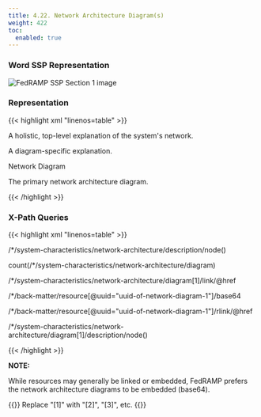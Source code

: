 ```yaml
---
title: 4.22. Network Architecture Diagram(s)
weight: 422
toc:
  enabled: true
---
```



### **Word SSP Representation**

<img src="/img/ssp-figure-4_22.png" alt="FedRAMP SSP Section 1 image">

### **Representation**

{{< highlight xml "linenos=table" >}}
<system-characteristics>
    <!-- authorization-boundary -->
    <network-architecture>
        <description>
        <p>A holistic, top-level explanation of the system's network.</p>
        </description>
        <diagram uuid="uuid-value">
        <description><p>A diagram-specific explanation.</p></description>
        <link href="#uuid-of-network-diagram-1" rel="diagram" />
        <caption>Network Diagram</caption>
        </diagram>
        <!-- repeat diagram assembly for each additional network diagram -->
    </network-architecture>
    <!-- data-flow -->
</system-characteristics>


<!-- cut -->

<back-matter>
    <!-- citation -->
    <resource uuid=" uuid-of-network-diagram-1">
        <description><p>The primary network architecture diagram.</p></description>
        <rlink href="./diagrams/network.png" media-type="image/png"/>
    </resource>
</back-matter>
{{< /highlight >}}

### **X-Path Queries**

{{< highlight xml "linenos=table" >}}
<!-- Overall Description: -->
/*/system-characteristics/network-architecture/description/node()

<!-- Count the Number of Diagrams (There should be at least 1): -->
count(/*/system-characteristics/network-architecture/diagram)

<!-- Link to First Diagram: -->
/*/system-characteristics/network-architecture/diagram[1]/link/@href


<!-- If the diagram link points to a resource within the OSCAL file: -->
/*/back-matter/resource[@uuid="uuid-of-network-diagram-1"]/base64

<!-- OR: -->
/*/back-matter/resource[@uuid="uuid-of-network-diagram-1"]/rlink/@href

<!-- First Diagram Description: -->
/*/system-characteristics/network-architecture/diagram[1]/description/node()

{{< /highlight >}}

**NOTE:** 

While resources may generally be linked or embedded, FedRAMP prefers the network architecture diagrams to be embedded (base64).


{{<callout>}}
Replace "[1]" with "[2]", "[3]", etc.
{{</callout>}}
